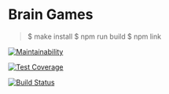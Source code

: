 # Brain Games
> $ make install
> $ npm run build
> $ npm link

[![Maintainability](https://api.codeclimate.com/v1/badges/ba727b4620f163d75b18/maintainability)](https://codeclimate.com/github/johnconan/backend-project-lvl1/maintainability)

[![Test Coverage](https://api.codeclimate.com/v1/badges/ba727b4620f163d75b18/test_coverage)](https://codeclimate.com/github/johnconan/backend-project-lvl1/test_coverage)

[![Build Status](https://travis-ci.org/johnconan/backend-project-lvl1.svg?branch=master)](https://travis-ci.org/johnconan/backend-project-lvl1)